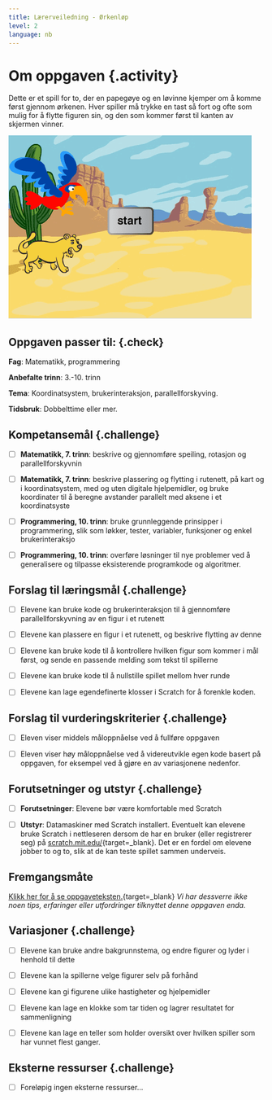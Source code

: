 ```yaml
---
title: Lærerveiledning - Ørkenløp
level: 2
language: nb
---
```



# Om oppgaven {.activity}

Dette er et spill for to, der en papegøye og en løvinne kjemper om å komme først
gjennom ørkenen. Hver spiller må trykke en tast så fort og ofte som mulig for å
flytte figuren sin, og den som kommer først til kanten av skjermen vinner.

![Illustrasjon av et ferdig ørkenløp spill](orkenlop.png)

## Oppgaven passer til: {.check}

 __Fag__: Matematikk, programmering

__Anbefalte trinn__: 3.-10. trinn

__Tema__: Koordinatsystem, brukerinteraksjon, parallellforskyving.

__Tidsbruk__: Dobbelttime eller mer.

## Kompetansemål {.challenge}

- [ ] __Matematikk, 7. trinn__: beskrive og gjennomføre speiling, rotasjon og
      parallellforskyvnin

- [ ] __Matematikk, 7. trinn__: beskrive plassering og flytting i rutenett, på
      kart og i koordinatsystem, med og uten digitale hjelpemidler, og bruke
      koordinater til å beregne avstander parallelt med aksene i et
      koordinatsyste

- [ ] __Programmering, 10. trinn__: bruke grunnleggende prinsipper i
      programmering, slik som løkker, tester, variabler, funksjoner og enkel
      brukerinteraksjo

- [ ] __Programmering, 10. trinn__: overføre løsninger til nye problemer ved å
      generalisere og tilpasse eksisterende programkode og algoritmer.

## Forslag til læringsmål {.challenge}

- [ ] Elevene kan bruke kode og brukerinteraksjon til å gjennomføre
      parallellforskyvning av en figur i et rutenett

- [ ] Elevene kan plassere en figur i et rutenett, og beskrive flytting av denne

- [ ] Elevene kan bruke kode til å kontrollere hvilken figur som kommer i mål
      først, og sende en passende melding som tekst til spillerne

- [ ] Elevene kan bruke kode til å nullstille spillet mellom hver runde

- [ ] Elevene kan lage egendefinerte klosser i Scratch for å forenkle koden.

## Forslag til vurderingskriterier {.challenge}

- [ ] Eleven viser middels måloppnåelse ved å fullføre oppgaven

- [ ] Eleven viser høy måloppnåelse ved å videreutvikle egen kode basert på
      oppgaven, for eksempel ved å gjøre en av variasjonene nedenfor.

## Forutsetninger og utstyr {.challenge}

- [ ] __Forutsetninger__: Elevene bør være komfortable med Scratch

- [ ] __Utstyr__: Datamaskiner med Scratch installert. Eventuelt kan elevene
      bruke Scratch i nettleseren dersom de har en bruker (eller registrerer
      seg) på [scratch.mit.edu/](http://scratch.mit.edu/){target=_blank}. Det er
      en fordel om elevene jobber to og to, slik at de kan teste spillet sammen
      underveis.

## Fremgangsmåte

[Klikk her for å se oppgaveteksten.](../orkenlop/orkenlop.html){target=_blank}
_Vi har dessverre ikke noen tips, erfaringer eller utfordringer tilknyttet denne
oppgaven enda._

## Variasjoner {.challenge}

- [ ] Elevene kan bruke andre bakgrunnstema, og endre figurer og lyder i henhold
      til dette

- [ ] Elevene kan la spillerne velge figurer selv på forhånd

- [ ] Elevene kan gi figurene ulike hastigheter og hjelpemidler

- [ ] Elevene kan lage en klokke som tar tiden og lagrer resultatet for
      sammenligning

- [ ] Elevene kan lage en teller som holder oversikt over hvilken spiller som
      har vunnet flest ganger.

## Eksterne ressurser {.challenge}

- [ ] Foreløpig ingen eksterne ressurser...

